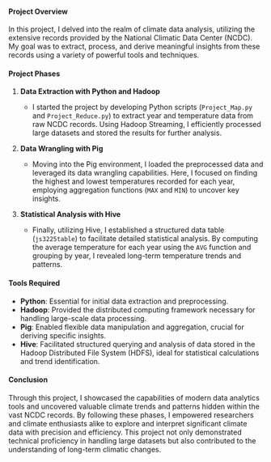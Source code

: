 #### Project Overview

In this project, I delved into the realm of climate data analysis, utilizing the extensive records provided by the National Climatic Data Center (NCDC). My goal was to extract, process, and derive meaningful insights from these records using a variety of powerful tools and techniques.

#### Project Phases

1. **Data Extraction with Python and Hadoop**
   - I started the project by developing Python scripts (`Project_Map.py` and `Project_Reduce.py`) to extract year and temperature data from raw NCDC records. Using Hadoop Streaming, I efficiently processed large datasets and stored the results for further analysis.

2. **Data Wrangling with Pig**
   - Moving into the Pig environment, I loaded the preprocessed data and leveraged its data wrangling capabilities. Here, I focused on finding the highest and lowest temperatures recorded for each year, employing aggregation functions (`MAX` and `MIN`) to uncover key insights.

3. **Statistical Analysis with Hive**
   - Finally, utilizing Hive, I established a structured data table (`js3225table`) to facilitate detailed statistical analysis. By computing the average temperature for each year using the `AVG` function and grouping by year, I revealed long-term temperature trends and patterns.

#### Tools Required

- **Python**: Essential for initial data extraction and preprocessing.
- **Hadoop**: Provided the distributed computing framework necessary for handling large-scale data processing.
- **Pig**: Enabled flexible data manipulation and aggregation, crucial for deriving specific insights.
- **Hive**: Facilitated structured querying and analysis of data stored in the Hadoop Distributed File System (HDFS), ideal for statistical calculations and trend identification.

#### Conclusion

Through this project, I showcased the capabilities of modern data analytics tools and uncovered valuable climate trends and patterns hidden within the vast NCDC records. By following these phases, I empowered researchers and climate enthusiasts alike to explore and interpret significant climate data with precision and efficiency. This project not only demonstrated technical proficiency in handling large datasets but also contributed to the understanding of long-term climatic changes.
